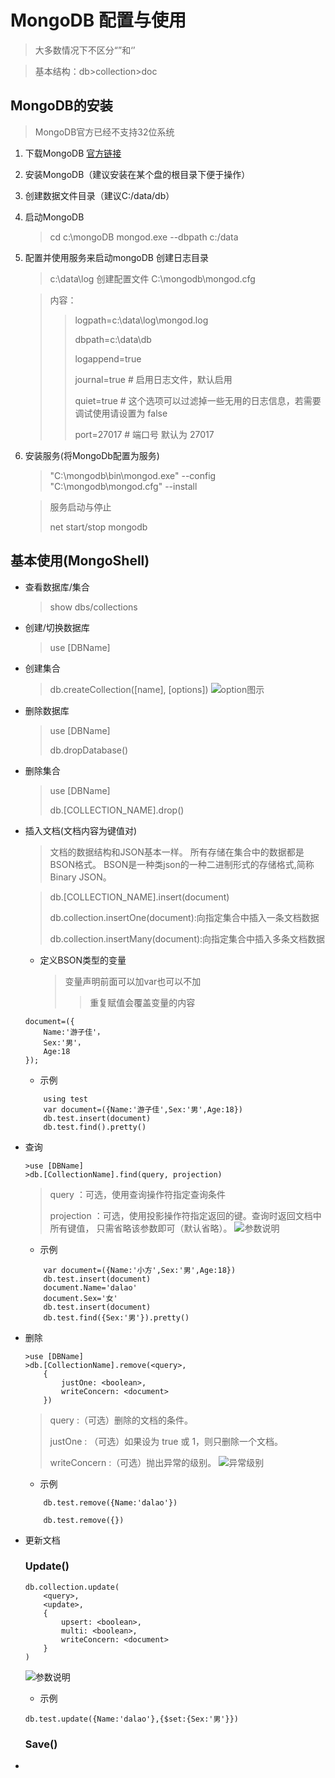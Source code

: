 # MongoDB 配置与使用


>大多数情况下不区分“”和‘’

>基本结构：db>collection>doc
## MongoDB的安装

> MongoDB官方已经不支持32位系统

1. 下载MongoDB  [官方链接](https://www.mongodb.com/download-center#community)

2. 安装MongoDB（建议安装在某个盘的根目录下便于操作）

3. 创建数据文件目录（建议C:/data/db）

4. 启动MongoDB 
    >cd c:\mongoDB
    >mongod.exe --dbpath c:/data

5. 配置并使用服务来启动mongoDB
    创建日志目录
    >c:\data\log
    创建配置文件
    >C:\mongodb\mongod.cfg

    >内容：
    >>logpath=c:\data\log\mongod.log
    >>
    >>dbpath=c:\data\db
    >>
    >>logappend=true
    >>
    >>journal=true # 启用日志文件，默认启用
    >>
    >>quiet=true # 这个选项可以过滤掉一些无用的日志信息，若需要调试使用请设置为 false
    >>
    >>port=27017 # 端口号 默认为 27017

6. 安装服务(将MongoDb配置为服务)
    >"C:\mongodb\bin\mongod.exe" --config "C:\mongodb\mongod.cfg" --install

    >服务启动与停止
    >
    >net start/stop mongodb


## 基本使用(MongoShell)
- 查看数据库/集合
    >show dbs/collections
- 创建/切换数据库
    >use [DBName]
- 创建集合
    >db.createCollection([name], [options])
    ![option图示](https://github.com/vagrantgrapefruit/My-Word/blob/master/contant/MongoDB1.png)
- 删除数据库
    >use [DBName]
    >
    >db.dropDatabase()
- 删除集合
    >use [DBName]
    >
    >db.[COLLECTION_NAME].drop()
- 插入文档(文档内容为键值对)
    >文档的数据结构和JSON基本一样。
    >所有存储在集合中的数据都是BSON格式。
    >BSON是一种类json的一种二进制形式的存储格式,简称Binary JSON。

    >db.[COLLECTION_NAME].insert(document)
    >
    >db.collection.insertOne(document):向指定集合中插入一条文档数据
    >
    >db.collection.insertMany(document):向指定集合中插入多条文档数据
    - 定义BSON类型的变量
        >变量声明前面可以加var也可以不加
        >>重复赋值会覆盖变量的内容
    ```
    document=({
        Name:'游子佳'，
        Sex:'男'，
        Age:18
    });
    ```
    - 示例
    ```
        using test
        var document=({Name:'游子佳',Sex:'男',Age:18})
        db.test.insert(document)
        db.test.find().pretty()
    ```
- 查询
    ```
    >use [DBName]
    >db.[CollectionName].find(query, projection)
    ```
    >query ：可选，使用查询操作符指定查询条件
    >
    >projection ：可选，使用投影操作符指定返回的键。查询时返回文档中所有键值， 只需省略该参数即可（默认省略）。
    ![参数说明](https://github.com/vagrantgrapefruit/My-Word/blob/master/contant/MongoDB4.png)
    - 示例
    ```
        var document=({Name:'小方',Sex:'男',Age:18})
        db.test.insert(document)
        document.Name='dalao'
        document.Sex='女'
        db.test.insert(document)
        db.test.find({Sex:'男'}).pretty()

    ```

- 删除
    ```
    >use [DBName]
    >db.[CollectionName].remove(<query>,
        {
            justOne: <boolean>,
            writeConcern: <document>
        })
    ```
    >query :（可选）删除的文档的条件。
    >
    >justOne : （可选）如果设为 true 或 1，则只删除一个文档。
    >
    >writeConcern :（可选）抛出异常的级别。
    ![异常级别](https://github.com/vagrantgrapefruit/My-Word/blob/master/contant/MongoDB5.png)
    - 示例
    ```
        db.test.remove({Name:'dalao'})
    ```
    ```删除全部
        db.test.remove({})
    ```
- 更新文档
    ### Update()
    ```
    db.collection.update(
        <query>,
        <update>,
        {
            upsert: <boolean>,
            multi: <boolean>,
            writeConcern: <document>
        }
    ) 
    ```
    ![参数说明](https://github.com/vagrantgrapefruit/My-Word/blob/master/contant/MongoDB5.png)
    - 示例
    ```
    db.test.update({Name:'dalao'},{$set:{Sex:'男'}})
    ```

    ### Save()
    
- 